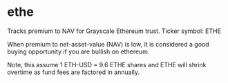 # ethe
Tracks premium to NAV for Grayscale Ethereum trust. Ticker symbol: ETHE

When premium to net-asset-value (NAV) is low, it is considered a good buying opportunity if you are bullish on ethereum. 

Note, this assume 1 ETH-USD = 9.6 ETHE shares and ETHE will shrink overtime as fund fees are factored in annually. 
